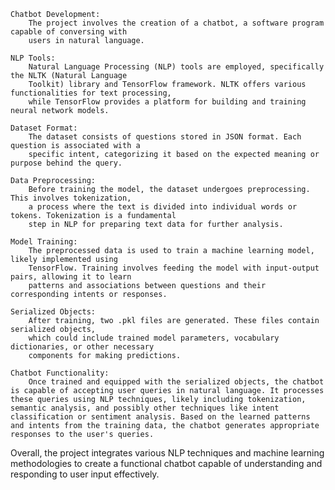     Chatbot Development:
        The project involves the creation of a chatbot, a software program capable of conversing with 
        users in natural language.

    NLP Tools:
        Natural Language Processing (NLP) tools are employed, specifically the NLTK (Natural Language 
        Toolkit) library and TensorFlow framework. NLTK offers various functionalities for text processing, 
        while TensorFlow provides a platform for building and training neural network models.

    Dataset Format:
        The dataset consists of questions stored in JSON format. Each question is associated with a 
        specific intent, categorizing it based on the expected meaning or purpose behind the query.

    Data Preprocessing:
        Before training the model, the dataset undergoes preprocessing. This involves tokenization, 
        a process where the text is divided into individual words or tokens. Tokenization is a fundamental 
        step in NLP for preparing text data for further analysis.

    Model Training:
        The preprocessed data is used to train a machine learning model, likely implemented using
        TensorFlow. Training involves feeding the model with input-output pairs, allowing it to learn
        patterns and associations between questions and their corresponding intents or responses.

    Serialized Objects:
        After training, two .pkl files are generated. These files contain serialized objects,
        which could include trained model parameters, vocabulary dictionaries, or other necessary
        components for making predictions.

    Chatbot Functionality:
        Once trained and equipped with the serialized objects, the chatbot is capable of accepting user queries in natural language. It processes these queries using NLP techniques, likely including tokenization, semantic analysis, and possibly other techniques like intent classification or sentiment analysis. Based on the learned patterns and intents from the training data, the chatbot generates appropriate responses to the user's queries.

Overall, the project integrates various NLP techniques and machine learning methodologies to create a functional chatbot capable of understanding and responding to user input effectively.
